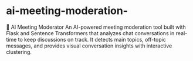 # ai-meeting-moderation-
🧠 AI Meeting Moderator  An AI-powered meeting moderation tool built with Flask and Sentence Transformers that analyzes chat conversations in real-time to keep discussions on track. It detects main topics, off-topic messages, and provides visual conversation insights with interactive clustering.

